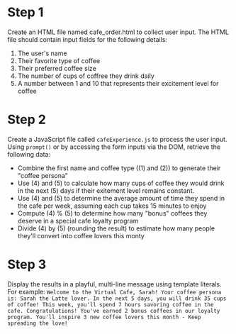 # Step 1 
Create an HTML file named cafe_order.html to collect user input. The HTML file should contain input fields for the following details: 

1. The user's name 
2. Their favorite type of coffee
3. Their preferred coffee size 
4. The number of cups of coffree they drink daily 
5. A number between 1 and 10 that represents their excitement level for coffee

# Step 2 
Create a JavaScript file called `cafeExperience.js` to process the user input. Using `prompt()` or by accessing the form inputs via the DOM, retrieve the following data:

- Combine the first name and coffee type ((1) and (2)) to generate their "coffee persona"
- Use (4) and (5) to calculate how many cups of coffee they would drink in the next (5) days if their exitement level remains constant.
- Use (4) and (5) to determine the average amount of time they spend in the cafe per week, assuming each cup takes 15 minutes to enjoy
- Compute (4) % (5) to determine how many "bonus" coffees they deserve in a special cafe loyalty program
- Divide (4) by (5) (rounding the result) to estimate how many people they'll convert into coffee lovers this monty

# Step 3
Display the results in a playful, multi-line message using template literals. For example:
`Welcome to the Virtual Cafe, Sarah!
Your coffee persona is: Sarah the Latte lover.
In the next 5 days, you will drink 35 cups of coffee!
This week, you'll spend 7 hours savoring coffee in the cafe.
Congratulations! You've earned 2 bonus coffees in our loyalty program.
You'll inspire 3 new coffee lovers this month - Keep spreading the love!`
